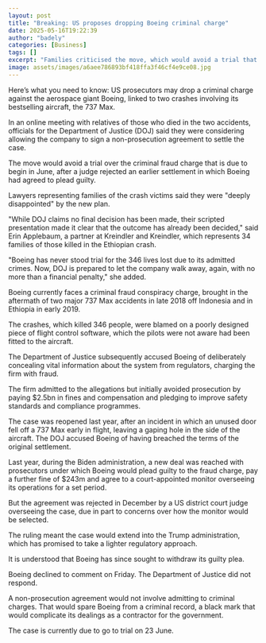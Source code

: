 ```yaml
---
layout: post
title: "Breaking: US proposes dropping Boeing criminal charge"
date: 2025-05-16T19:22:39
author: "badely"
categories: [Business]
tags: []
excerpt: "Families criticised the move, which would avoid a trial that is due to begin in June."
image: assets/images/a6aee786893bf418ffa3f46cf4e9ce08.jpg
---
```


Here’s what you need to know: US prosecutors may drop a criminal charge against the aerospace giant Boeing, linked to two crashes involving its bestselling aircraft, the 737 Max.

In an online meeting with relatives of those who died in the two accidents, officials for the Department of Justice (DOJ) said they were considering allowing the company to sign a non-prosecution agreement to settle the case.

The move would avoid a trial over the criminal fraud charge that is due to begin in June, after a judge rejected an earlier settlement in which Boeing had agreed to plead guilty.

Lawyers representing families of the crash victims said they were "deeply disappointed" by the new plan. 

"While DOJ claims no final decision has been made, their scripted presentation made it clear that the outcome has already been decided," said Erin Applebaum, a partner at Kreindler and Kreindler, which represents 34 families of those killed in the Ethiopian crash.  

"Boeing has never stood trial for the 346 lives lost due to its admitted crimes. Now, DOJ is prepared to let the company walk away, again, with no more than a financial penalty," she added.

Boeing currently faces a criminal fraud conspiracy charge, brought in the aftermath of two major 737 Max accidents in late 2018 off Indonesia and in Ethiopia in early 2019.

The crashes, which killed 346 people, were blamed on a poorly designed piece of flight control software, which the pilots were not aware had been fitted to the aircraft.

The Department of Justice subsequently accused Boeing of deliberately concealing vital information about the system from regulators, charging the firm with fraud. 

The firm admitted to the allegations but initially avoided prosecution by paying $2.5bn in fines and compensation and pledging to improve safety standards and compliance programmes.

The case was reopened last year, after an incident in which an unused door fell off a 737 Max early in flight, leaving a gaping hole in the side of the aircraft. The DOJ  accused Boeing of having breached the terms of the original settlement.

Last year, during the Biden administration, a new deal was reached with prosecutors under which Boeing would plead guilty to the fraud charge, pay a further fine of $243m and agree to a court-appointed monitor overseeing its operations for a set period.

But the agreement was rejected in December by a US district court judge overseeing the case, due in part to concerns over how the monitor would be selected. 

The ruling meant the case would extend into the Trump administration, which has promised to take a lighter regulatory approach. 

It is understood that Boeing has since sought to withdraw its guilty plea. 

Boeing declined to comment on Friday. The Department of Justice did not respond. 

A non-prosecution agreement would not involve admitting to criminal charges. That would spare Boeing from a criminal record, a black mark that would complicate its dealings as a contractor for the government.

The case is currently due to go to trial on 23 June. 

